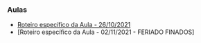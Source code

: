 ### Aulas
- [Roteiro específico da Aula - 26/10/2021](aula01.md)
- [Roteiro específico da Aula - 02/11/2021 - FERIADO FINADOS]
